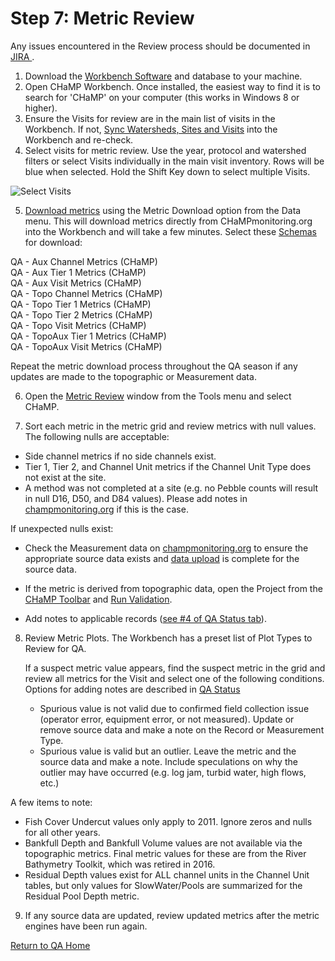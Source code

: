 # Step 7: Metric Review

Any issues encountered in the Review process should be documented in [JIRA ](https://trackisemp.atlassian.net/issues/?filter=10501).

1. Download the [Workbench Software](workbench.northarrowresearch.com) and database to your machine.
2. Open CHaMP Workbench. Once installed, the easiest way to find it is to search for 'CHaMP' on your computer (this works in Windows 8 or higher). 
3. Ensure the Visits for review are in the main list of visits in the Workbench.  If not, [Sync Watersheds, Sites and Visits](workbench.northarrowresearch.com/Data_Menu/synchronize_champ_data.html) into the Workbench and re-check.
4. Select visits for metric review.  Use the year, protocol and watershed filters or select Visits individually in the main visit inventory.  Rows will be blue when selected.  Hold the Shift Key down to select multiple Visits.

![Select Visits](https://southforkresearch.github.io/CHaMP-Management/images/WB_SelectVisits.png)

5. [Download metrics](workbench.northarrowresearch.com/Data_Menu/download_metrics.html) using the Metric Download option from the Data menu.  This will download metrics directly from CHaMPmonitoring.org into the Workbench and will take a few minutes. Select these [Schemas](MetricSchemas.md) for download: 

QA - Aux Channel Metrics (CHaMP)  
QA - Aux Tier 1 Metrics (CHaMP)  
QA - Aux Visit Metrics (CHaMP)  
QA - Topo Channel Metrics (CHaMP)  
QA - Topo Tier 1 Metrics (CHaMP)  
QA - Topo Tier 2 Metrics (CHaMP)  
QA - Topo Visit Metrics (CHaMP)  
QA - TopoAux Tier 1 Metrics (CHaMP)  
QA - TopoAux Visit Metrics (CHaMP)  

Repeat the metric download process throughout the QA season if any updates are made to the topographic or Measurement data.

6.  Open the [Metric Review](workbench.northarrowresearch.com/Tools_Menu/Metrics/metric_review.html) window from the Tools menu and select CHaMP.  

7.  Sort each metric in the metric grid and review metrics with null values. The following nulls are acceptable:

   * Side channel metrics if no side channels exist.
   * Tier 1, Tier 2, and Channel Unit metrics if the Channel Unit Type does not exist at the site.  
   * A method was not completed at a site (e.g. no Pebble counts will result in null D16, D50, and D84 values). Please add notes in [champmonitoring.org](www.champmonitoring.org) if this is the case.

   If unexpected nulls exist:

   * Check the Measurement data on [champmonitoring.org](www.champmonitorig.org) to ensure the appropriate source data exists and [data upload](QA_DataUpload.md) is complete for the source data.
   * If the metric is derived from topographic data, open the Project from the [CHaMP Toolbar](champtools.northarrowresearch.com/) and [Run Validation](champtools.northarrowresearch.com/7_finalize/validate_data/).


   * Add notes to applicable records ([see #4 of QA Status tab](https://southforkresearch.github.io/CHaMP-Management/QA_QAStatus.html)).  

8. Review Metric Plots. The Workbench has a preset list of Plot Types to Review for QA. 

   If a suspect metric value appears, find the suspect metric in the grid and review all metrics for the Visit  and select one of the following conditions.  Options for adding notes are described in [QA Status](QA_QAStatus.md)

   * Spurious value is not valid due to confirmed field collection issue (operator error, equipment error, or not measured).  Update or remove source data and make a note on the Record or Measurement Type.
   * Spurious value is valid but an outlier.  Leave the metric and the source data and make a note. Include speculations on why the outlier may have occurred (e.g. log jam, turbid water, high flows, etc.)
   
A few items to note: 
* Fish Cover Undercut values only apply to 2011.  Ignore zeros and nulls for all other years.
* Bankfull Depth and Bankfull Volume values are not available via the topographic metrics.  Final metric values for these are from the River Bathymetry Toolkit, which was retired in 2016. 
* Residual Depth values exist for ALL channel units in the Channel Unit tables, but only values for SlowWater/Pools are summarized for the Residual Pool Depth metric.

9. If any source data are updated, review updated metrics after the metric engines have been run again.

[Return to QA Home](QAMain.md)

